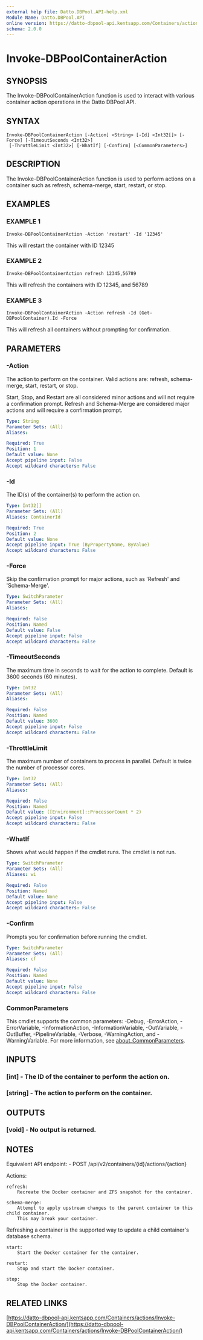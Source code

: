 ```yaml
---
external help file: Datto.DBPool.API-help.xml
Module Name: Datto.DBPool.API
online version: https://datto-dbpool-api.kentsapp.com/Containers/actions/Invoke-DBPoolContainerAction/
schema: 2.0.0
---
```


# Invoke-DBPoolContainerAction

## SYNOPSIS
The Invoke-DBPoolContainerAction function is used to interact with various container action operations in the Datto DBPool API.

## SYNTAX

```
Invoke-DBPoolContainerAction [-Action] <String> [-Id] <Int32[]> [-Force] [-TimeoutSeconds <Int32>]
 [-ThrottleLimit <Int32>] [-WhatIf] [-Confirm] [<CommonParameters>]
```

## DESCRIPTION
The Invoke-DBPoolContainerAction function is used to perform actions on a container such as refresh, schema-merge, start, restart, or stop.

## EXAMPLES

### EXAMPLE 1
```
Invoke-DBPoolContainerAction -Action 'restart' -Id '12345'
```

This will restart the container with ID 12345

### EXAMPLE 2
```
Invoke-DBPoolContainerAction refresh 12345,56789
```

This will refresh the containers with ID 12345, and 56789

### EXAMPLE 3
```
Invoke-DBPoolContainerAction -Action refresh -Id (Get-DBPoolContainer).Id -Force
```

This will refresh all containers without prompting for confirmation.

## PARAMETERS

### -Action
The action to perform on the container.
Valid actions are: refresh, schema-merge, start, restart, or stop.

Start, Stop, and Restart are all considered minor actions and will not require a confirmation prompt.
Refresh and Schema-Merge are considered major actions and will require a confirmation prompt.

```yaml
Type: String
Parameter Sets: (All)
Aliases:

Required: True
Position: 1
Default value: None
Accept pipeline input: False
Accept wildcard characters: False
```

### -Id
The ID(s) of the container(s) to perform the action on.

```yaml
Type: Int32[]
Parameter Sets: (All)
Aliases: ContainerId

Required: True
Position: 2
Default value: None
Accept pipeline input: True (ByPropertyName, ByValue)
Accept wildcard characters: False
```

### -Force
Skip the confirmation prompt for major actions, such as 'Refresh' and 'Schema-Merge'.

```yaml
Type: SwitchParameter
Parameter Sets: (All)
Aliases:

Required: False
Position: Named
Default value: False
Accept pipeline input: False
Accept wildcard characters: False
```

### -TimeoutSeconds
The maximum time in seconds to wait for the action to complete.
Default is 3600 seconds (60 minutes).

```yaml
Type: Int32
Parameter Sets: (All)
Aliases:

Required: False
Position: Named
Default value: 3600
Accept pipeline input: False
Accept wildcard characters: False
```

### -ThrottleLimit
The maximum number of containers to process in parallel.
Default is twice the number of processor cores.

```yaml
Type: Int32
Parameter Sets: (All)
Aliases:

Required: False
Position: Named
Default value: ([Environment]::ProcessorCount * 2)
Accept pipeline input: False
Accept wildcard characters: False
```

### -WhatIf
Shows what would happen if the cmdlet runs.
The cmdlet is not run.

```yaml
Type: SwitchParameter
Parameter Sets: (All)
Aliases: wi

Required: False
Position: Named
Default value: None
Accept pipeline input: False
Accept wildcard characters: False
```

### -Confirm
Prompts you for confirmation before running the cmdlet.

```yaml
Type: SwitchParameter
Parameter Sets: (All)
Aliases: cf

Required: False
Position: Named
Default value: None
Accept pipeline input: False
Accept wildcard characters: False
```

### CommonParameters
This cmdlet supports the common parameters: -Debug, -ErrorAction, -ErrorVariable, -InformationAction, -InformationVariable, -OutVariable, -OutBuffer, -PipelineVariable, -Verbose, -WarningAction, and -WarningVariable. For more information, see [about_CommonParameters](http://go.microsoft.com/fwlink/?LinkID=113216).

## INPUTS

### [int] - The ID of the container to perform the action on.
### [string] - The action to perform on the container.
## OUTPUTS

### [void] - No output is returned.
## NOTES
Equivalent API endpoint:
    - POST /api/v2/containers/{id}/actions/{action}

Actions:

    refresh:
        Recreate the Docker container and ZFS snapshot for the container.

    schema-merge:
        Attempt to apply upstream changes to the parent container to this child container.
        This may break your container.
Refreshing a container is the supported way to update a child container's database schema.

    start:
        Start the Docker container for the container.

    restart:
        Stop and start the Docker container.

    stop:
        Stop the Docker container.

## RELATED LINKS

[https://datto-dbpool-api.kentsapp.com/Containers/actions/Invoke-DBPoolContainerAction/](https://datto-dbpool-api.kentsapp.com/Containers/actions/Invoke-DBPoolContainerAction/)

